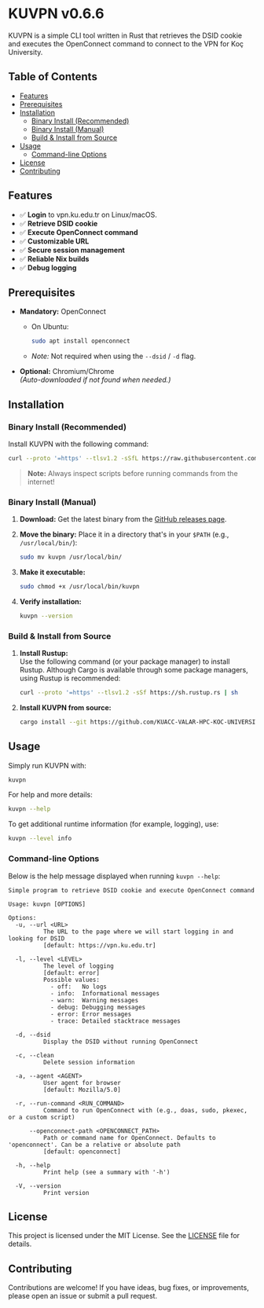 # KUVPN v0.6.6

KUVPN is a simple CLI tool written in Rust that retrieves the DSID cookie and executes the OpenConnect command to connect to the VPN for Koç University.


## Table of Contents

- [Features](#features)
- [Prerequisites](#prerequisites)
- [Installation](#installation)
  - [Binary Install (Recommended)](#binary-install-recommended)
  - [Binary Install (Manual)](#binary-install-manual)
  - [Build & Install from Source](#build--install-from-source)
- [Usage](#usage)
  - [Command-line Options](#command-line-options)
- [License](#license)
- [Contributing](#contributing)


## Features

- ✅ **Login** to vpn.ku.edu.tr on Linux/macOS.
- ✅ **Retrieve DSID cookie**
- ✅ **Execute OpenConnect command**
- ✅ **Customizable URL**
- ✅ **Secure session management**
- ✅ **Reliable Nix builds**
- ✅ **Debug logging**


## Prerequisites

- **Mandatory:** OpenConnect  
  - On Ubuntu:  
    ```bash
    sudo apt install openconnect
    ```
  - *Note:* Not required when using the `--dsid` / `-d` flag.

- **Optional:** Chromium/Chrome  
  *(Auto-downloaded if not found when needed.)*


## Installation

### Binary Install (Recommended)

Install KUVPN with the following command:

```bash
curl --proto '=https' --tlsv1.2 -sSfL https://raw.githubusercontent.com/KUACC-VALAR-HPC-KOC-UNIVERSITY/kuvpn/main/install.sh | bash
```

> **Note:** Always inspect scripts before running commands from the internet!

### Binary Install (Manual)

1. **Download:** Get the latest binary from the [GitHub releases page](https://github.com/KUACC-VALAR-HPC-KOC-UNIVERSITY/kuvpn/releases).

2. **Move the binary:** Place it in a directory that's in your `$PATH` (e.g., `/usr/local/bin/`):

   ```bash
   sudo mv kuvpn /usr/local/bin/
   ```

3. **Make it executable:**

   ```bash
   sudo chmod +x /usr/local/bin/kuvpn
   ```

4. **Verify installation:**

   ```bash
   kuvpn --version
   ```

### Build & Install from Source

1. **Install Rustup:**  
   Use the following command (or your package manager) to install Rustup. Although Cargo is available through some package managers, using Rustup is recommended:

   ```bash
   curl --proto '=https' --tlsv1.2 -sSf https://sh.rustup.rs | sh
   ```

2. **Install KUVPN from source:**

   ```bash
   cargo install --git https://github.com/KUACC-VALAR-HPC-KOC-UNIVERSITY/kuvpn
   ```


## Usage

Simply run KUVPN with:

```bash
kuvpn
```

For help and more details:

```bash
kuvpn --help
```

To get additional runtime information (for example, logging), use:

```bash
kuvpn --level info
```

### Command-line Options

Below is the help message displayed when running `kuvpn --help`:

```text
Simple program to retrieve DSID cookie and execute OpenConnect command

Usage: kuvpn [OPTIONS]

Options:
  -u, --url <URL>
          The URL to the page where we will start logging in and looking for DSID
          [default: https://vpn.ku.edu.tr]

  -l, --level <LEVEL>
          The level of logging
          [default: error]
          Possible values:
            - off:   No logs
            - info:  Informational messages
            - warn:  Warning messages
            - debug: Debugging messages
            - error: Error messages
            - trace: Detailed stacktrace messages

  -d, --dsid
          Display the DSID without running OpenConnect

  -c, --clean
          Delete session information

  -a, --agent <AGENT>
          User agent for browser
          [default: Mozilla/5.0]

  -r, --run-command <RUN_COMMAND>
          Command to run OpenConnect with (e.g., doas, sudo, pkexec, or a custom script)

      --openconnect-path <OPENCONNECT_PATH>
          Path or command name for OpenConnect. Defaults to 'openconnect'. Can be a relative or absolute path
          [default: openconnect]

  -h, --help
          Print help (see a summary with '-h')

  -V, --version
          Print version
```



## License

This project is licensed under the MIT License. See the [LICENSE](LICENSE) file for details.



## Contributing

Contributions are welcome! If you have ideas, bug fixes, or improvements, please open an issue or submit a pull request.
